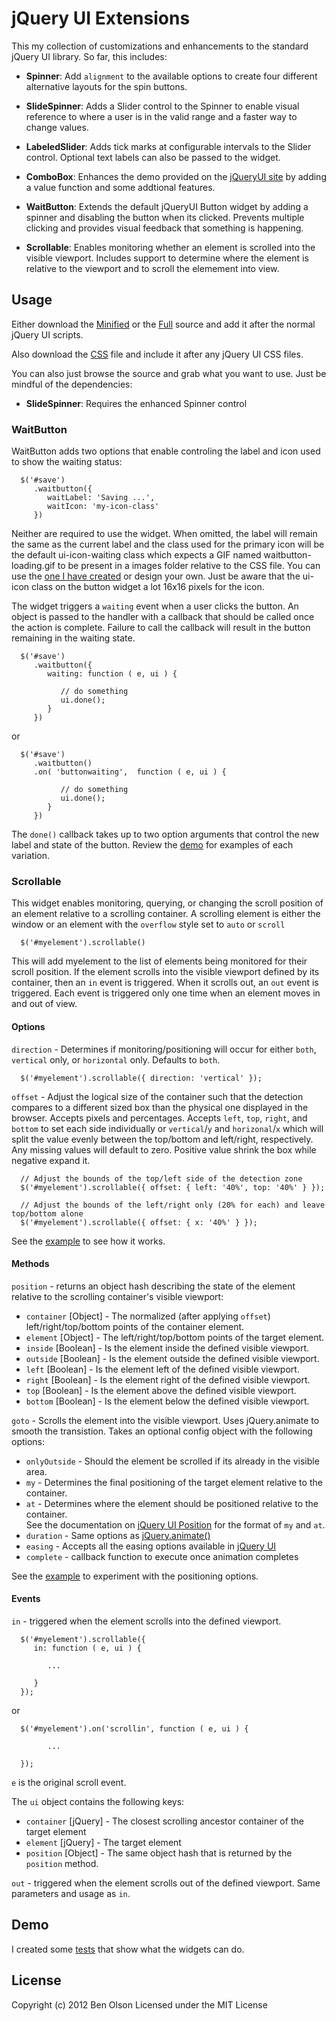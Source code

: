 jQuery UI Extensions
====================

This my collection of customizations and enhancements to the standard jQuery UI library.  So far, this
includes:

- **Spinner**: Add ```alignment``` to the available options to create four different alternative 
   layouts for the spin buttons.
   
- **SlideSpinner**: Adds a Slider control to the Spinner to enable visual reference to where
   a user is in the valid range and a faster way to change values.
   
- **LabeledSlider**: Adds tick marks at configurable intervals to the Slider control.  Optional text labels
   can also be passed to the widget.

- **ComboBox**: Enhances the demo provided on the [jQueryUI site](http://jqueryui.com/autocomplete/#combobox) 
   by adding a value function and some addtional features.
   
- **WaitButton**: Extends the default jQueryUI Button widget by adding a spinner and disabling the
   button when its clicked.  Prevents multiple clicking and provides visual feedback that something
   is happening.
   
- **Scrollable**: Enables monitoring whether an element is scrolled into the visible viewport.  Includes support
   to determine where the element is relative to the viewport and to scroll the elemement into view.

## Usage

Either download the
[Minified](https://raw.github.com/bseth99/jquery-ui-extensions/master/dist/ext-jquery-ui.min.js) or the 
[Full](https://raw.github.com/bseth99/jquery-ui-extensions/master/dist/ext-jquery-ui.js) source and add it
after the normal jQuery UI scripts.

Also download the [CSS](https://raw.github.com/bseth99/jquery-ui-extensions/master/dist/ext-jquery-ui.css)
file and include it after any jQuery UI CSS files.

You can also just browse the source and grab what you want to use.  Just be mindful of the dependencies:

- **SlideSpinner**: Requires the enhanced Spinner control

### WaitButton

WaitButton adds two options that enable controling the label and icon used to show the waiting status:

      $('#save')
         .waitbutton({ 
            waitLabel: 'Saving ...',
            waitIcon: 'my-icon-class'
         })
         
Neither are required to use the widget.  When omitted, the label will remain the same as the current label and
the class used for the primary icon will be the default ui-icon-waiting class which expects a GIF named 
waitbutton-loading.gif to be present in a images folder relative to the CSS file.  You can use the [one I have
created](https://raw.github.com/bseth99/jquery-ui-extensions/master/dist/images/waitbutton-loading.gif)
or design your own.  Just be aware that the ui-icon class on the button widget a lot 16x16 pixels for
the icon.

The widget triggers a ```waiting``` event when a user clicks the button.  An object is passed to the handler with
a callback that should be called once the action is complete.  Failure to call the callback will result in the
button remaining in the waiting state.

      $('#save')
         .waitbutton({ 
            waiting: function ( e, ui ) {
               
               // do something
               ui.done();
            }
         })
         
or

      $('#save')
         .waitbutton()
         .on( 'buttonwaiting',  function ( e, ui ) {
               
               // do something
               ui.done();
            }
         })    
      
The ```done()``` callback takes up to two option arguments that control the new label and state of the button.
Review the [demo](http://bseth99.github.io/jquery-ui-extensions/tests/visual/waitbutton/base.html) for examples of each variation.


### Scrollable

This widget enables monitoring, querying, or changing the scroll position of an element relative to a scrolling 
container.  A scrolling element is either the window or an element with the ````overflow```` style set to
````auto```` or ````scroll````

      $('#myelement').scrollable()
      
This will add myelement to the list of elements being monitored for their scroll position.  If the element scrolls into 
the visible viewport defined by its container, then an ````in```` event is triggered.  When it scrolls out, an
````out```` event is triggered.  Each event is triggered only one time when an element moves in and out of view.

#### Options

````direction```` - Determines if monitoring/positioning will occur for either ````both````, ````vertical```` only, or
````horizontal```` only.  Defaults to ````both````.  

      $('#myelement').scrollable({ direction: 'vertical' });
    

````offset```` - Adjust the logical size of the container such that the detection compares to a different
sized box than the physical one displayed in the browser.  Accepts pixels and percentages.  Accepts ```left```,
````top````, ````right````, and ````bottom```` to set each side individually or ````vertical````/````y```` and 
````horizonal````/````x```` which will split the value evenly between the top/bottom and left/right, respectively.
Any missing values will default to zero.  Positive value shrink the box while negative expand it.

      // Adjust the bounds of the top/left side of the detection zone
      $('#myelement').scrollable({ offset: { left: '40%', top: '40%' } });
      
      // Adjust the bounds of the left/right only (20% for each) and leave top/bottom alone
      $('#myelement').scrollable({ offset: { x: '40%' } });      
      
See the [example](http://bseth99.github.io/jquery-ui-extensions/tests/visual/scrollable/offset.html) to see how it works.      

#### Methods

````position```` - returns an object hash describing the state of the element relative to the scrolling container's
visible viewport:

- ````container```` [Object] - The normalized (after applying ````offset````) left/right/top/bottom points of
the container element.
- ````element```` [Object] - The left/right/top/bottom points of the target element.
- ````inside```` [Boolean] - Is the element inside the defined visible viewport.
- ````outside```` [Boolean] - Is the element outside the defined visible viewport.
- ````left```` [Boolean] - Is the element left of the defined visible viewport.
- ````right```` [Boolean] - Is the element right of the defined visible viewport.
- ````top```` [Boolean] - Is the element above the defined visible viewport.
- ````bottom```` [Boolean] - Is the element below the defined visible viewport.

````goto```` - Scrolls the element into the visible viewport.  Uses jQuery.animate to smooth the transistion.
Takes an optional config object with the following options:

- ````onlyOutside```` - Should the element be scrolled if its already in the visible area.
- ````my```` - Determines the final positioning of the target element relative to the container.
- ````at```` - Determines where the element should be positioned relative to the container.  
See the documentation on [jQuery UI Position](http://api.jqueryui.com/position/) for the format of ````my```` and ````at````.
- ````duration```` - Same options as [jQuery.animate()](http://api.jquery.com/animate/)
- ````easing```` - Accepts all the easing options available in [jQuery UI](http://jqueryui.com/effect/#easing)
- ````complete```` - callback function to execute once animation completes

See the [example](http://bseth99.github.io/jquery-ui-extensions/tests/visual/scrollable/goto.html) to experiment
with the positioning options.

#### Events

````in```` - triggered when the element scrolls into the defined viewport.

      $('#myelement').scrollable({ 
         in: function ( e, ui ) {
         
            ...
            
         }
      });
      
or 
      
      $('#myelement').on('scrollin', function ( e, ui ) {

            ...
            
      });

````e```` is the original scroll event.

The ````ui```` object contains the following keys:

- ````container```` [jQuery] - The closest scrolling ancestor container of the target element
- ````element```` [jQuery] - The target element
- ````position```` [Object] - The same object hash that is returned by the ````position```` method.


````out```` - triggered when the element scrolls out of the defined viewport.  Same parameters and usage as ````in````.


## Demo

I created some [tests](http://bseth99.github.com/jquery-ui-extensions/tests/visual/index.html) that
show what the widgets can do.  


## License

Copyright (c) 2012 Ben Olson
Licensed under the MIT License
